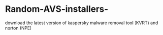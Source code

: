 # Random-AVS-installers-
download the latest version of kaspersky malware removal tool (KVRT) and norton (NPE)
